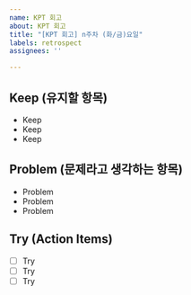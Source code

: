 ```yaml
---
name: KPT 회고
about: KPT 회고
title: "[KPT 회고] n주차 (화/금)요일"
labels: retrospect
assignees: ''

---
```


## Keep (유지할 항목)
- Keep
- Keep
- Keep

## Problem (문제라고 생각하는 항목)
- Problem
- Problem
- Problem
 
## Try (Action Items)
- [ ] Try
- [ ] Try
- [ ] Try
